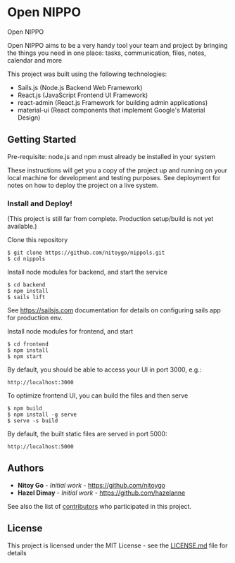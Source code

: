 # Open NIPPO

Open NIPPO

Open NIPPO aims to be a very handy tool your team and project by bringing the things you need in one place: 
tasks, communication, files, notes, calendar and more

This project was built using the following technologies:
 - Sails.js (Node.js Backend Web Framework)
 - React.js (JavaScript Frontend UI Framework)
 - react-admin (React.js Framework for building admin applications)
 - material-ui (React components that implement Google's Material Design)

## Getting Started

Pre-requisite: node.js and npm must already be installed in your system

These instructions will get you a copy of the project up and running on your local machine for development and testing purposes. 
See deployment for notes on how to deploy the project on a live system.

### Install and Deploy!

(This project is still far from complete. Production setup/build is not yet available.)

Clone this repository

```
$ git clone https://github.com/nitoygo/nippols.git
$ cd nippols
```

Install node modules for backend, and start the service
```
$ cd backend
$ npm install
$ sails lift

```

See https://sailsjs.com documentation for details on configuring sails app for production env.

Install node modules for frontend, and start
```
$ cd frontend
$ npm install
$ npm start
```

By default, you should be able to access your UI in port 3000, e.g.:
```
http://localhost:3000
```

To optimize frontend UI, you can build the files and then serve
```
$ npm build
$ npm install -g serve
$ serve -s build
```

By default, the built static files are served in port 5000:
```
http://localhost:5000
```


## Authors

* **Nitoy Go** - *Initial work* - https://github.com/nitoygo
* **Hazel Dimay** - *Initial work* - https://github.com/hazelanne

See also the list of [contributors](https://github.com/your/project/contributors) who participated in this project.

## License

This project is licensed under the MIT License - see the [LICENSE.md](LICENSE.md) file for details
